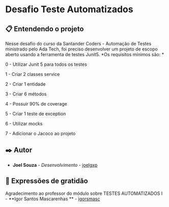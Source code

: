 # Desafio Teste Automatizados

## 📋 Entendendo o projeto
Nesse desafio do curso da Santander Coders - Automação de Testes ministrado pelo Ada Tech, foi preciso desenvolver um projeto de escopo aberto usando a ferramenta de testes Junit5.
*Os requisitos mínimos são: *

0 - Utilizar Junit 5 para todos os testes

1 - Criar 2 classes service

2 - Criar 1 entidade

3 - Criar 6 métodos

4 - Possuir 90% de coverage

5 - Criar 1 teste de exception

6 - Utilizar mocks

7 - Adicionar o Jacoco ao projeto

## ✒️ Autor

* **Joel Souza** - *Desenvolvimento* - [joelgxp](https://github.com/joelgxp)


## 🎁 Expressões de gratidão

Agradecimento ao professor do módulo sobre TESTES AUTOMATIZADOS I - **Igor Santos Mascarenhas
** - [igorsmasc](https://github.com/igorsmasc) 






